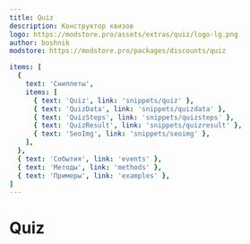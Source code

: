 ```yaml
---
title: Quiz
description: Конструктор квизов
logo: https://modstore.pro/assets/extras/quiz/logo-lg.png
author: boshnik
modstore: https://modstore.pro/packages/discounts/quiz

items: [
  {
    text: 'Сниппеты',
    items: [
      { text: 'Quiz', link: 'snippets/quiz' },
      { text: 'QuizData', link: 'snippets/quizdata' },
      { text: 'QuizSteps', link: 'snippets/quizsteps' },
      { text: 'QuizResult', link: 'snippets/quizresult' },
      { text: 'SeoImg', link: 'snippets/seoimg' },
    ],
  },
  { text: 'События', link: 'events' },
  { text: 'Методы', link: 'methods' },
  { text: 'Примеры', link: 'examples' },
]
---
```

# Quiz
